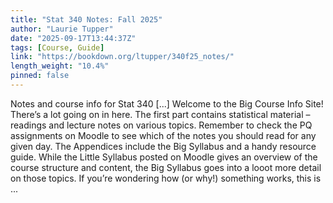 ```yaml
---
title: "Stat 340 Notes: Fall 2025"
author: "Laurie Tupper"
date: "2025-09-17T13:44:37Z"
tags: [Course, Guide]
link: "https://bookdown.org/ltupper/340f25_notes/"
length_weight: "10.4%"
pinned: false
---
```


Notes and course info for Stat 340 [...] Welcome to the Big Course Info Site! There’s a lot going on in here. The first part contains statistical material – readings and lecture notes on various topics. Remember to check the PQ assignments on Moodle to see which of the notes you should read for any given day. The Appendices include the Big Syllabus and a handy resource guide. While the Little Syllabus posted on Moodle gives an overview of the course structure and content, the Big Syllabus goes into a looot more detail on those topics. If you’re wondering how (or why!) something works, this is  ...
